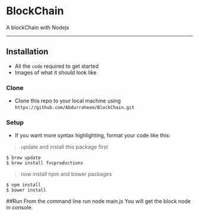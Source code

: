 # BlockChain
A blockChain with Nodejs


---

## Installation

- All the `code` required to get started
- Images of what it should look like

### Clone

- Clone this repo to your local machine using `https://github.com/Abdurraheem/BlockChain.git`

### Setup

- If you want more syntax highlighting, format your code like this:

> update and install this package first

```shell
$ brew update
$ brew install fvcproductions
```

> now install npm and bower packages

```shell
$ npm install
$ bower install
```

##Run
From the command line run node main.js
You will get the block node in console.

